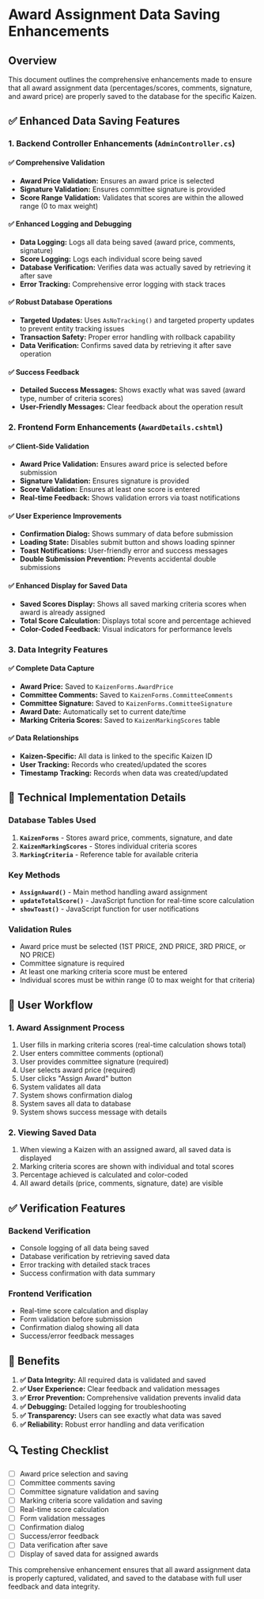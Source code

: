 # Award Assignment Data Saving Enhancements

## Overview
This document outlines the comprehensive enhancements made to ensure that all award assignment data (percentages/scores, comments, signature, and award price) are properly saved to the database for the specific Kaizen.

## ✅ **Enhanced Data Saving Features**

### **1. Backend Controller Enhancements (`AdminController.cs`)**

#### **✅ Comprehensive Validation**
- **Award Price Validation:** Ensures an award price is selected
- **Signature Validation:** Ensures committee signature is provided
- **Score Range Validation:** Validates that scores are within the allowed range (0 to max weight)

#### **✅ Enhanced Logging and Debugging**
- **Data Logging:** Logs all data being saved (award price, comments, signature)
- **Score Logging:** Logs each individual score being saved
- **Database Verification:** Verifies data was actually saved by retrieving it after save
- **Error Tracking:** Comprehensive error logging with stack traces

#### **✅ Robust Database Operations**
- **Targeted Updates:** Uses `AsNoTracking()` and targeted property updates to prevent entity tracking issues
- **Transaction Safety:** Proper error handling with rollback capability
- **Data Verification:** Confirms saved data by retrieving it after save operation

#### **✅ Success Feedback**
- **Detailed Success Messages:** Shows exactly what was saved (award type, number of criteria scores)
- **User-Friendly Messages:** Clear feedback about the operation result

### **2. Frontend Form Enhancements (`AwardDetails.cshtml`)**

#### **✅ Client-Side Validation**
- **Award Price Validation:** Ensures award price is selected before submission
- **Signature Validation:** Ensures signature is provided
- **Score Validation:** Ensures at least one score is entered
- **Real-time Feedback:** Shows validation errors via toast notifications

#### **✅ User Experience Improvements**
- **Confirmation Dialog:** Shows summary of data before submission
- **Loading State:** Disables submit button and shows loading spinner
- **Toast Notifications:** User-friendly error and success messages
- **Double Submission Prevention:** Prevents accidental double submissions

#### **✅ Enhanced Display for Saved Data**
- **Saved Scores Display:** Shows all saved marking criteria scores when award is already assigned
- **Total Score Calculation:** Displays total score and percentage achieved
- **Color-Coded Feedback:** Visual indicators for performance levels

### **3. Data Integrity Features**

#### **✅ Complete Data Capture**
- **Award Price:** Saved to `KaizenForms.AwardPrice`
- **Committee Comments:** Saved to `KaizenForms.CommitteeComments`
- **Committee Signature:** Saved to `KaizenForms.CommitteeSignature`
- **Award Date:** Automatically set to current date/time
- **Marking Criteria Scores:** Saved to `KaizenMarkingScores` table

#### **✅ Data Relationships**
- **Kaizen-Specific:** All data is linked to the specific Kaizen ID
- **User Tracking:** Records who created/updated the scores
- **Timestamp Tracking:** Records when data was created/updated

## 🔧 **Technical Implementation Details**

### **Database Tables Used**
1. **`KaizenForms`** - Stores award price, comments, signature, and date
2. **`KaizenMarkingScores`** - Stores individual criteria scores
3. **`MarkingCriteria`** - Reference table for available criteria

### **Key Methods**
- **`AssignAward()`** - Main method handling award assignment
- **`updateTotalScore()`** - JavaScript function for real-time score calculation
- **`showToast()`** - JavaScript function for user notifications

### **Validation Rules**
- Award price must be selected (1ST PRICE, 2ND PRICE, 3RD PRICE, or NO PRICE)
- Committee signature is required
- At least one marking criteria score must be entered
- Individual scores must be within range (0 to max weight for that criteria)

## 🎯 **User Workflow**

### **1. Award Assignment Process**
1. User fills in marking criteria scores (real-time calculation shows total)
2. User enters committee comments (optional)
3. User provides committee signature (required)
4. User selects award price (required)
5. User clicks "Assign Award" button
6. System validates all data
7. System shows confirmation dialog
8. System saves all data to database
9. System shows success message with details

### **2. Viewing Saved Data**
1. When viewing a Kaizen with an assigned award, all saved data is displayed
2. Marking criteria scores are shown with individual and total scores
3. Percentage achieved is calculated and color-coded
4. All award details (price, comments, signature, date) are visible

## ✅ **Verification Features**

### **Backend Verification**
- Console logging of all data being saved
- Database verification by retrieving saved data
- Error tracking with detailed stack traces
- Success confirmation with data summary

### **Frontend Verification**
- Real-time score calculation and display
- Form validation before submission
- Confirmation dialog showing all data
- Success/error feedback messages

## 🚀 **Benefits**

1. **✅ Data Integrity:** All required data is validated and saved
2. **✅ User Experience:** Clear feedback and validation messages
3. **✅ Error Prevention:** Comprehensive validation prevents invalid data
4. **✅ Debugging:** Detailed logging for troubleshooting
5. **✅ Transparency:** Users can see exactly what data was saved
6. **✅ Reliability:** Robust error handling and data verification

## 🔍 **Testing Checklist**

- [ ] Award price selection and saving
- [ ] Committee comments saving
- [ ] Committee signature validation and saving
- [ ] Marking criteria score validation and saving
- [ ] Real-time score calculation
- [ ] Form validation messages
- [ ] Confirmation dialog
- [ ] Success/error feedback
- [ ] Data verification after save
- [ ] Display of saved data for assigned awards

This comprehensive enhancement ensures that all award assignment data is properly captured, validated, and saved to the database with full user feedback and data integrity.
